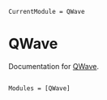 ```@meta
CurrentModule = QWave
```

# QWave

Documentation for [QWave](https://github.com/jqfeld/QWave.jl).

```@index
```

```@autodocs
Modules = [QWave]
```
